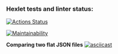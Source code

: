### Hexlet tests and linter status:
[![Actions Status](https://github.com/de-euforie/frontend-project-lvl2/workflows/hexlet-check/badge.svg)](https://github.com/de-euforie/frontend-project-lvl2/actions)

[![Maintainability](https://api.codeclimate.com/v1/badges/a99a88d28ad37a79dbf6/maintainability)](https://codeclimate.com/github/codeclimate/codeclimate/maintainability)

**Comparing two flat JSON files**
[![asciicast](https://asciinema.org/a/YpKefUVTWmAWPAucK3bjgA11M.svg)](https://asciinema.org/a/YpKefUVTWmAWPAucK3bjgA11M)
